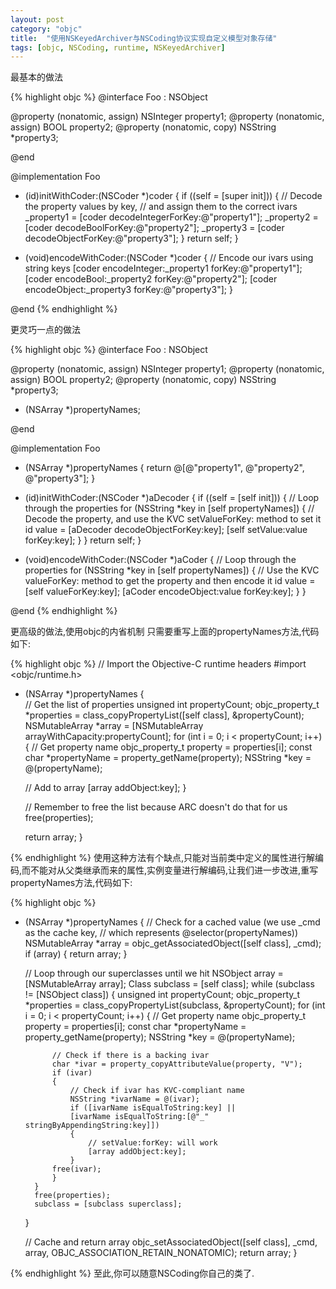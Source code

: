 ```yaml
---
layout: post
category: "objc"
title:  "使用NSKeyedArchiver与NSCoding协议实现自定义模型对象存储"
tags: [objc, NSCoding, runtime, NSKeyedArchiver]
---
```

最基本的做法

{% highlight objc %}
@interface Foo : NSObject <NSCoding>

@property (nonatomic, assign) NSInteger property1;
@property (nonatomic, assign) BOOL property2;
@property (nonatomic, copy) NSString *property3;

@end

@implementation Foo

- (id)initWithCoder:(NSCoder *)coder
{
    if ((self = [super init]))
    {
    // Decode the property values by key, 
    // and assign them to the correct ivars
        _property1 = [coder decodeIntegerForKey:@"property1"];
        _property2 = [coder decodeBoolForKey:@"property2"];
        _property3 = [coder decodeObjectForKey:@"property3"];
    }
    return self;
}

- (void)encodeWithCoder:(NSCoder *)coder
{
// Encode our ivars using string keys
    [coder encodeInteger:_property1 forKey:@"property1"];
    [coder encodeBool:_property2 forKey:@"property2"];
    [coder encodeObject:_property3 forKey:@"property3"];
}

@end
{% endhighlight %}

更灵巧一点的做法

{% highlight objc %}
@interface Foo : NSObject <NSCoding>

@property (nonatomic, assign) NSInteger property1;
@property (nonatomic, assign) BOOL property2;
@property (nonatomic, copy) NSString *property3;
- (NSArray *)propertyNames;

@end

@implementation Foo

- (NSArray *)propertyNames
{
    return @[@"property1", @"property2", @"property3"];
}

- (id)initWithCoder:(NSCoder *)aDecoder
{
    if ((self = [self init]))
    {
        // Loop through the properties
        for (NSString *key in [self propertyNames])
        {
            // Decode the property, and use the KVC setValueForKey: method to set it
            id value = [aDecoder decodeObjectForKey:key];
            [self setValue:value forKey:key];
        }
    }
    return self;
}

- (void)encodeWithCoder:(NSCoder *)aCoder
{
    // Loop through the properties
    for (NSString *key in [self propertyNames])
    {
        // Use the KVC valueForKey: method to get the property and then encode it
        id value = [self valueForKey:key];
        [aCoder encodeObject:value forKey:key];
    }
}

@end
{% endhighlight %}

更高级的做法,使用objc的内省机制
只需要重写上面的propertyNames方法,代码如下:

{% highlight objc %}
// Import the Objective-C runtime headers
#import <objc/runtime.h> 

- (NSArray *)propertyNames
{    
// Get the list of properties
unsigned int propertyCount;
objc_property_t *properties = class_copyPropertyList([self class], 
&propertyCount);
NSMutableArray *array = [NSMutableArray arrayWithCapacity:propertyCount];
for (int i = 0; i < propertyCount; i++)
{
    // Get property name
    objc_property_t property = properties[i];
    const char *propertyName = property_getName(property);
    NSString *key = @(propertyName);

    // Add to array
    [array addObject:key];
    }

    // Remember to free the list because ARC doesn't do that for us
    free(properties);

    return array;
}

{% endhighlight %}
使用这种方法有个缺点,只能对当前类中定义的属性进行解编码,而不能对从父类继承而来的属性,实例变量进行解编码,让我们进一步改进,重写propertyNames方法,代码如下:

{% highlight objc %}
- (NSArray *)propertyNames
{
    // Check for a cached value (we use _cmd as the cache key, 
    // which represents @selector(propertyNames))
    NSMutableArray *array = objc_getAssociatedObject([self class], _cmd);
    if (array)
    {
        return array;
    }

    // Loop through our superclasses until we hit NSObject
    array = [NSMutableArray array];
    Class subclass = [self class];
    while (subclass != [NSObject class])
    {
        unsigned int propertyCount;
        objc_property_t *properties = class_copyPropertyList(subclass, 
        &propertyCount);
        for (int i = 0; i < propertyCount; i++)
        {
            // Get property name
            objc_property_t property = properties[i];
            const char *propertyName = property_getName(property);
            NSString *key = @(propertyName);

            // Check if there is a backing ivar
            char *ivar = property_copyAttributeValue(property, "V");
            if (ivar)
            {
                // Check if ivar has KVC-compliant name
                NSString *ivarName = @(ivar);
                if ([ivarName isEqualToString:key] || 
                [ivarName isEqualToString:[@"_" stringByAppendingString:key]])
                {
                    // setValue:forKey: will work
                    [array addObject:key];
                }
            free(ivar);
            }
        }
        free(properties);
        subclass = [subclass superclass];
    }

    // Cache and return array
    objc_setAssociatedObject([self class], _cmd, array, 
    OBJC_ASSOCIATION_RETAIN_NONATOMIC);
    return array;
}

{% endhighlight %}
至此,你可以随意NSCoding你自己的类了.
